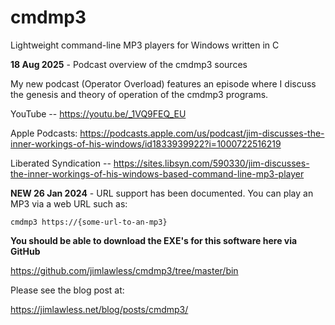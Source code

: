 # cmdmp3
Lightweight command-line MP3 players for Windows written in C 

**18 Aug 2025** - Podcast overview of the cmdmp3 sources

My new podcast (Operator Overload) features an episode where I discuss the genesis and theory of operation of the cmdmp3 programs.

YouTube -- https://youtu.be/_1VQ9FEQ_EU

Apple Podcasts: https://podcasts.apple.com/us/podcast/jim-discusses-the-inner-workings-of-his-windows/id1833939922?i=1000722516219

Liberated Syndication -- https://sites.libsyn.com/590330/jim-discusses-the-inner-workings-of-his-windows-based-command-line-mp3-player

**NEW 26 Jan 2024** - URL support has been documented. You can play an MP3 via a web URL such as:

    cmdmp3 https://{some-url-to-an-mp3}

**You should be able to download the EXE's for this software here via GitHub**

https://github.com/jimlawless/cmdmp3/tree/master/bin

Please see the blog post at:

https://jimlawless.net/blog/posts/cmdmp3/
